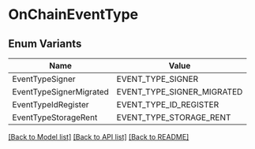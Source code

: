 # OnChainEventType

## Enum Variants

| Name | Value |
|---- | -----|
| EventTypeSigner | EVENT_TYPE_SIGNER |
| EventTypeSignerMigrated | EVENT_TYPE_SIGNER_MIGRATED |
| EventTypeIdRegister | EVENT_TYPE_ID_REGISTER |
| EventTypeStorageRent | EVENT_TYPE_STORAGE_RENT |


[[Back to Model list]](../README.md#documentation-for-models) [[Back to API list]](../README.md#documentation-for-api-endpoints) [[Back to README]](../README.md)


